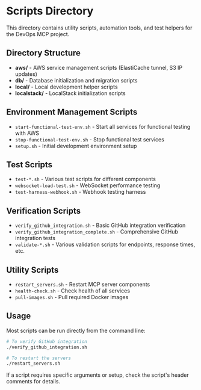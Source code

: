 # Scripts Directory

This directory contains utility scripts, automation tools, and test helpers for the DevOps MCP project.

## Directory Structure

- **aws/** - AWS service management scripts (ElastiCache tunnel, S3 IP updates)
- **db/** - Database initialization and migration scripts
- **local/** - Local development helper scripts
- **localstack/** - LocalStack initialization scripts

## Environment Management Scripts

- `start-functional-test-env.sh` - Start all services for functional testing with AWS
- `stop-functional-test-env.sh` - Stop functional test services
- `setup.sh` - Initial development environment setup

## Test Scripts

- `test-*.sh` - Various test scripts for different components
- `websocket-load-test.sh` - WebSocket performance testing
- `test-harness-webhook.sh` - Webhook testing harness

## Verification Scripts

- `verify_github_integration.sh` - Basic GitHub integration verification
- `verify_github_integration_complete.sh` - Comprehensive GitHub integration tests
- `validate-*.sh` - Various validation scripts for endpoints, response times, etc.

## Utility Scripts

- `restart_servers.sh` - Restart MCP server components
- `health-check.sh` - Check health of all services
- `pull-images.sh` - Pull required Docker images

## Usage

Most scripts can be run directly from the command line:

```bash
# To verify GitHub integration
./verify_github_integration.sh

# To restart the servers
./restart_servers.sh
```

If a script requires specific arguments or setup, check the script's header comments for details.
